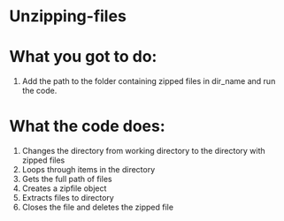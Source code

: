 # Unzipping-files

# What you got to do:
1. Add the path to the folder containing zipped files in dir_name and run the code.

# What the code does:
1. Changes the directory from working directory to the directory with zipped files
2. Loops through items in the directory
3. Gets the full path of files
4. Creates a zipfile object
5. Extracts files to directory
6. Closes the file and deletes the zipped file
